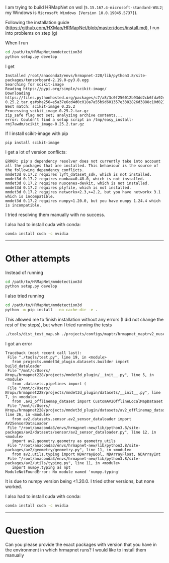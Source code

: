 I am trying to build HRMapNet on wsl (`5.15.167.4-microsoft-standard-WSL2`; my Windows is `Microsoft Windows [Version 10.0.19045.5737]`).


Following the installation guide (https://github.com/HXMap/HRMapNet/blob/master/docs/install.md), 
I run into problems on step (g)

When I run 
```bash
cd /path/to/HRMapNet/mmdetection3d
python setup.py develop
```

I get

```
Installed /root/anaconda3/envs/hrmapnet-228/lib/python3.8/site-packages/tensorboard-2.19.0-py3.8.egg
Searching for scikit-image
Reading https://pypi.org/simple/scikit-image/
Downloading https://files.pythonhosted.org/packages/c7/a8/3c0f256012b93dd2cb6fda9245e9f4bff7dc0486880b248005f15ea2255e/scikit_image-0.25.2.tar.gz#sha256=e5a37e6cd4d0c018a7a55b9d601357e3382826d3888c10d0213fc63bff977dde
Best match: scikit-image 0.25.2
Processing scikit_image-0.25.2.tar.gz
zip_safe flag not set; analyzing archive contents...
error: Couldn't find a setup script in /tmp/easy_install-rmj7awdm/scikit_image-0.25.2.tar.gz
```

If I install scikit-image with pip

```
pip install scikit-image
```

I get a lot of version conflicts:

```
ERROR: pip's dependency resolver does not currently take into account all the packages that are installed. This behaviour is the source of the following dependency conflicts.
mmdet3d 0.17.2 requires lyft_dataset_sdk, which is not installed.
mmdet3d 0.17.2 requires numba==0.48.0, which is not installed.
mmdet3d 0.17.2 requires nuscenes-devkit, which is not installed.
mmdet3d 0.17.2 requires plyfile, which is not installed.
mmdet3d 0.17.2 requires networkx<2.3,>=2.2, but you have networkx 3.1 which is incompatible.
mmdet3d 0.17.2 requires numpy<1.20.0, but you have numpy 1.24.4 which is incompatible.
```

I tried resolving them manually with no success.

I also had to install cuda with conda:
```bash
conda install cuda -c nvidia
```

-----------

# Other attempts

Instead of running 

```bash
cd /path/to/HRMapNet/mmdetection3d
python setup.py develop
```

I also tried running 
```bash
cd /path/to/HRMapNet/mmdetection3d
python -m pip install --no-cache-dir -e .
```

This allowed me to finish installation without any errors (I did not change the rest of the steps),
 but when I tried running the tests
 ```bash 
./tools/dist_test_map.sh ./projects/configs/maptr/hrmapnet_maptrv2_nusc_r50_24ep.py ./path/to/ckpts.pth 1
 ```

 I got an error

 ```
 Traceback (most recent call last):
  File "./tools/test.py", line 19, in <module>
    from projects.mmdet3d_plugin.datasets.builder import build_dataloader
  File "/mnt/c/Users/Игорь/hrmapnet228/projects/mmdet3d_plugin/__init__.py", line 5, in <module>
    from .datasets.pipelines import (
  File "/mnt/c/Users/Игорь/hrmapnet228/projects/mmdet3d_plugin/datasets/__init__.py", line 7, in <module>
    from .av2_offlinemap_dataset import CustomAV2OfflineLocalMapDataset
  File "/mnt/c/Users/Игорь/hrmapnet228/projects/mmdet3d_plugin/datasets/av2_offlinemap_dataset.py", line 26, in <module>
    from av2.datasets.sensor.av2_sensor_dataloader import AV2SensorDataLoader
  File "/root/anaconda3/envs/hrmapnet-new/lib/python3.8/site-packages/av2/datasets/sensor/av2_sensor_dataloader.py", line 12, in <module>
    import av2.geometry.geometry as geometry_utils
  File "/root/anaconda3/envs/hrmapnet-new/lib/python3.8/site-packages/av2/geometry/geometry.py", line 11, in <module>
    from av2.utils.typing import NDArrayBool, NDArrayFloat, NDArrayInt
  File "/root/anaconda3/envs/hrmapnet-new/lib/python3.8/site-packages/av2/utils/typing.py", line 11, in <module>
    import numpy.typing as npt
ModuleNotFoundError: No module named 'numpy.typing'
 ```

It is due to numpy version being <1.20.0. I tried other versions, but none worked.

I also had to install cuda with conda:
```bash
conda install cuda -c nvidia
```

-------------------------------------

# Question 

Can you please provide the exact packages with version that you have in the environment in which hrmapnet runs? I would like to install them manually



